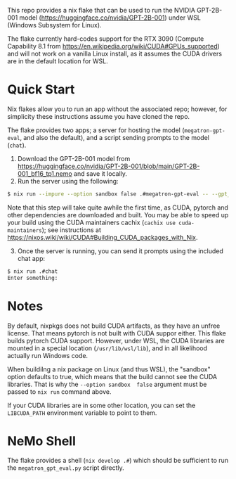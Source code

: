 
This repo provides a nix flake that can be used to run the NVIDIA GPT-2B-001 model (https://huggingface.co/nvidia/GPT-2B-001) under
WSL (Windows Subsystem for Linux).

The flake currently hard-codes support for the RTX 3090 (Compute Capability 8.1 from https://en.wikipedia.org/wiki/CUDA#GPUs_supported) and will
not work on a vanilla Linux install, as it assumes the CUDA drivers are in the default location for WSL.

# Quick Start

Nix flakes allow you to run an app without the associated repo; however, for simplicity these instructions assume you have cloned the repo.

The flake provides two apps; a server for hosting the model (`megatron-gpt-eval`, and also the default), and a script sending prompts to
the model (`chat`). 

1. Download the GPT-2B-001 model from https://huggingface.co/nvidia/GPT-2B-001/blob/main/GPT-2B-001_bf16_tp1.nemo and save it locally.
2. Run the server using the following:


```bash
$ nix run --impure --option sandbox false .#megatron-gpt-eval -- --gpt_model_file=GPT-2B-001_bf16_tp1.nemo trainer.precision=bf16 server=True tensor_model_parallel_size=1 trainer.devices=1)

```

Note that this step will take quite awhile the first time, as CUDA, pytorch and other dependencies are downloaded and built. You may be able to speed up your build using
the CUDA maintainers cachix (`cachix use cuda-maintainers`); see instructions at https://nixos.wiki/wiki/CUDA#Building_CUDA_packages_with_Nix.

3. Once the server is running, you can send it prompts using the included chat app:

```bash
$ nix run .#chat
Enter something:
```

# Notes

By default, nixpkgs does not build CUDA artifacts, as they have an unfree license. That means pytorch is not built with CUDA suppor either. This flake
builds pytorch CUDA support. However, under WSL, the CUDA libraries are mounted in a special location (`/usr/lib/wsl/lib`), and in all likelihood
actually run Windows code. 

When buildilng a nix package on Linux (and thus WSL), the "sandbox" option defaults to true, which means that the build cannot see the CUDA libraries. That
is why the `--option sandbox  false` argument must be passed to `nix run` command above.

If your CUDA libraries are in some other location, you can set the `LIBCUDA_PATH` environment variable to point to them.

# NeMo Shell

The flake provides a shell (`nix develop .#`) which should be sufficient to run the `megatron_gpt_eval.py` script directly. 
